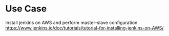 # Use Case
Install jenkins on AWS and perform master-slave configuration
https://www.jenkins.io/doc/tutorials/tutorial-for-installing-jenkins-on-AWS/
